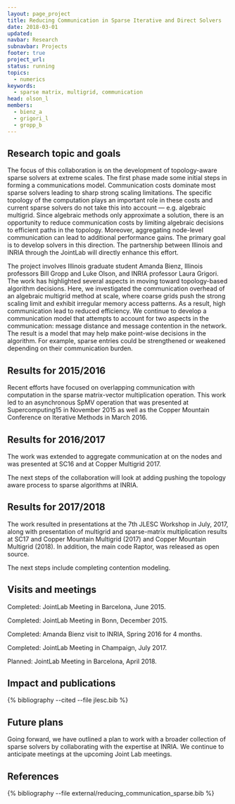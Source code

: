 ```yaml
---
layout: page_project
title: Reducing Communication in Sparse Iterative and Direct Solvers
date: 2018-03-01
updated:
navbar: Research
subnavbar: Projects
footer: true
project_url:
status: running
topics:
  - numerics
keywords:
  - sparse matrix, multigrid, communication
head: olson_l
members:
  - bienz_a
  - grigori_l
  - gropp_b
---
```


## Research topic and goals

The focus of this collaboration is on the development of topology-aware sparse solvers at extreme
scales. The first phase made some initial steps in forming a communications
model.
Communication costs dominate most sparse solvers leading to sharp strong scaling limitations.
The specific topology of the computation plays an important role in these costs and current sparse
solvers do not take this into account — e.g. algebraic multigrid. Since algebraic methods only approximate
a solution, there is an opportunity to reduce communication costs by limiting algebraic
decisions to efficient paths in the topology.  Moreover, aggregating node-level communication can lead to additional performance gains.
The primary goal is to develop solvers in this direction. The partnership between Illinois and
INRIA through the JointLab will directly enhance this effort.

The project involves Illinois graduate student Amanda Bienz, Illinois professors Bill Gropp
and Luke Olson, and INRIA professor Laura Grigori. The work has highlighted
several aspects in moving toward topology-based algorithm decisions. Here, we investigated the
communication overhead of an algebraic multigrid method at scale, where coarse grids push the
strong scaling limit and exhibit irregular memory access patterns. As a result, high communication
lead to reduced efficiency. We continue to develop a communication model that attempts
to account for two aspects in the communication: message distance and message contention in the
network. The result is a model that may help make point-wise decisions in the algorithm. For
example, sparse entries could be strengthened or weakened depending on their communication
burden.

## Results for 2015/2016

Recent efforts have focused on overlapping communication with computation in the
sparse matrix-vector multiplication operation.  This work led to an
asynchronous SpMV operation that was presented at Supercomputing15 in November
2015 as well as the Copper Mountain Conference on Iterative Methods in March
2016.  

## Results for 2016/2017

The work was extended to aggregate communication at on the nodes and was presented at SC16 and at Copper Multigrid 2017.

The next steps of the collaboration will look at adding pushing the topology aware process to sparse algorithms at INRIA.

## Results for 2017/2018

The work resulted in presentations at the 7th JLESC Workshop in July, 2017, along with presentation of multigrid and sparse-matrix multiplication results at SC17 and Copper Mountain Multigrid (2017) and Copper Mountain Multigrid (2018).  In addition, the main code Raptor, was released as open source.

The next steps include completing contention modeling.

## Visits and meetings

Completed: JointLab Meeting in Barcelona, June 2015.

Completed: JointLab Meeting in Bonn, December 2015.

Completed: Amanda Bienz visit to INRIA, Spring 2016 for 4 months.

Completed: JointLab Meeting in Champaign, July 2017.

Planned: JointLab Meeting in Barcelona, April 2018.

## Impact and publications

{% bibliography --cited --file jlesc.bib %}

## Future plans

Going forward, we have outlined a plan to work with a broader collection of
sparse solvers by collaborating with the expertise at INRIA.  We continue to anticipate
meetings at the upcoming Joint Lab meetings.

## References

{% bibliography --file external/reducing_communication_sparse.bib %}
